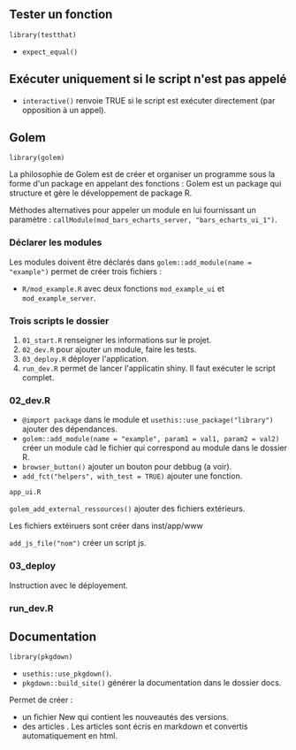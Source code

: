 ## Tester un fonction

`library(testthat)`

* `expect_equal()`

## Exécuter uniquement si le script n'est pas appelé

* `interactive()` renvoie TRUE si le script est exécuter directement (par opposition à un appel).

## Golem

`library(golem)`

La philosophie de Golem est de créer et organiser un programme sous la forme d'un package en appelant des fonctions :
Golem est un package qui structure et gère le développement de package R.

Méthodes alternatives pour appeler un module en lui fournissant un paramètre : `callModule(mod_bars_echarts_server, "bars_echarts_ui_1")`.

### Déclarer les modules

Les modules doivent être déclarés dans `golem::add_module(name = "example")` permet de créer trois fichiers :

* `R/mod_example.R` avec deux fonctions `mod_example_ui` et `mod_example_server`.

### Trois scripts le dossier 

1. `01_start.R` renseigner les informations sur le projet.
2. `02_dev.R` pour ajouter un module, faire les tests.
3. `03_deploy.R` déployer l'application.
4. `run_dev.R` permet de lancer l'applicatin shiny. Il faut exécuter le script complet.

### 02_dev.R

* `@import package` dans le module et `usethis::use_package("library")` ajouter des dépendances.
* `golem::add_module(name = "example", param1 = val1, param2 = val2)` créer un module càd le fichier qui correspond au module dans le dossier R.
* `browser_button()` ajouter un bouton pour debbug (a voir).
* `add_fct("helpers", with_test = TRUE)` ajouter une fonction.

`app_ui.R`

`golem_add_external_ressources()` ajouter des fichiers extérieurs.

Les fichiers extéiruers sont créer dans inst/app/www

`add_js_file("nom")` créer un script js.

### 03_deploy 

Instruction avec le déployement.

### run_dev.R

## Documentation

`library(pkgdown)`

* `usethis::use_pkgdown()`.
* `pkgdown::build_site()` générer la documentation dans le dossier docs.

Permet de créer : 

* un fichier New qui contient les nouveautés des versions.
* des articles . Les articles sont écris en markdown et convertis automatiquement en html.